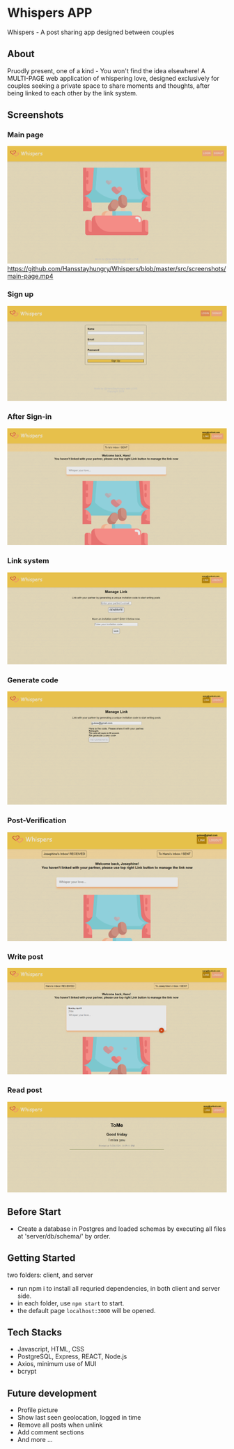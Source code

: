 # Whispers APP

Whispers - A post sharing app designed between couples

## About

Pruodly present, one of a kind - You won't find the idea elsewhere!
A MULTI-PAGE web application of whispering love, designed exclusively for couples seeking a private space to share moments and thoughts, after being linked to each other by the link system.

## Screenshots

### Main page
![mainPage](https://github.com/Hansstayhungry/Whispers/blob/master/src/screenshots/Main-page.png)
https://github.com/Hansstayhungry/Whispers/blob/master/src/screenshots/main-page.mp4

### Sign up
![signUp](https://github.com/Hansstayhungry/Whispers/blob/master/src/screenshots/signup.png)

### After Sign-in
![afterSignin](https://github.com/Hansstayhungry/Whispers/blob/master/src/screenshots/after-signin.png)

### Link system
![linkSystem](https://github.com/Hansstayhungry/Whispers/blob/master/src/screenshots/Linked-system.png)

### Generate code
![generateCode](https://github.com/Hansstayhungry/Whispers/blob/master/src/screenshots/Generate-code.png)

### Post-Verification
![after-linked](https://github.com/Hansstayhungry/Whispers/blob/master/src/screenshots/after-linked.png)

### Write post
![writePost](https://github.com/Hansstayhungry/Whispers/blob/master/src/screenshots/write-post.png)

### Read post
![readPost](https://github.com/Hansstayhungry/Whispers/blob/master/src/screenshots/Received-post.png)

## Before Start
  - Create a database in Postgres and loaded schemas by executing all files at 'server/db/schema/' by order.

## Getting Started
  two folders: client, and server
  - run npm i to install all requried dependencies, in both client and server side.
  - in each folder, use `npm start` to start.
  - the default page `localhost:3000` will be opened.

## Tech Stacks

  - Javascript, HTML, CSS
  - PostgreSQL, Express, REACT, Node.js
  - Axios, minimum use of MUI
  - bcrypt

## Future development

  - Profile picture
  - Show last seen geolocation, logged in time
  - Remove all posts when unlink
  - Add comment sections
  - And more ...
